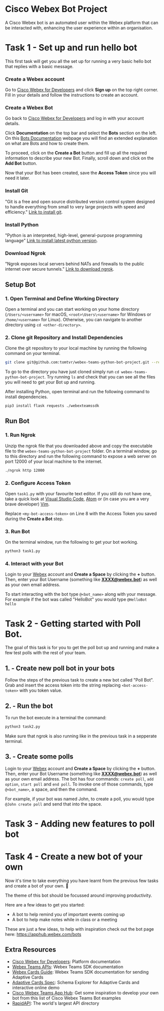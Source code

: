 # Cisco Webex Bot Project

A Cisco Webex bot is an automated user within the Webex platform that can be interacted with, enhancing the user experience within an organisation.

# Task 1 - Set up and run hello bot

This first task will get you all the set up for running a very basic hello bot that replies with a basic message. 

### Create a Webex account

Go to [Cisco Webex for Developers](https://developer.webex.com/) and click **Sign up** on the top right corner. Fill in your details and follow the instructions to create an account.

### Create a Webex Bot

Go back to [Cisco Webex for Developers](https://developer.webex.com/) and log in with your account details.

Click **Documentation** on the top bar and select the **Bots** section on the left. On this [Bots Documentation](https://developer.webex.com/docs/bots) webpage you will find an extended explanation on what are Bots and how to create them.

To proceed, click on the **Create a Bot** button and fill up all the required information to describe your new Bot. Finally, scroll down and click on the **Add Bot** button.

Now that your Bot has been created, save the **Access Token** since you will need it later.

### Install Git

"Git is a free and open source distributed version control system designed to handle everything from small to very large projects with speed and efficiency." [Link to install git](https://git-scm.com/download/).

### Install Python

"Python is an interpreted, high-level, general-purpose programming language" [Link to install latest python version](https://www.python.org/downloads/).

### Download Ngrok

"Ngrok exposes local servers behind NATs and firewalls to the public internet over secure tunnels." [Link to download ngrok](https://ngrok.com/download).

## Setup Bot

### 1. Open Terminal and Define Working Directory

Open a terminal and you can start working on your home directory (`/Users/<username>` for macOS, `<root>\Users\<username>` for Windows or `/home/<username>` for Linux). Otherwise, you can navigate to another directory using `cd <other-directory>`.

### 2. Clone git Repository and Install Dependencies

Clone the git repository to your local machine by running the following command on your terminal.

```sh
git clone git@github.com:tomtvr/webex-teams-python-bot-project.git --recursive
```

To go to the directory you have just cloned simply run `cd webex-teams-python-bot-project`. Try running `ls` and check that you can see all the files you will need to get your Bot up and running.

After installing Python, open terminal and run the following command to install dependencies.

```sh
pip3 install flask requests ./webexteamssdk
```

## Run Bot

### 1. Run Ngrok

Unzip the ngrok file that you downloaded above and copy the executable file to the `webex-teams-python-bot-project` folder. On a terminal window, go to this directory and run the following command to expose a web server on port 12000 of your local machine to the internet.

```sh
./ngrok http 12000
```

### 2. Configure Access Token

Open `task1.py` with your favourite text editor. If you still do not have one, take a quick look at [Visual Studio Code](https://code.visualstudio.com/), [Atom](https://atom.io/) or (in case you are a very brave developer) [Vim](https://www.vim.org).

Replace `<my-bot-access-token>` on Line 8 with the Access Token you saved during the **Create a Bot** step.

### 3. Run Bot

On the terminal window, run the following to get your bot working.

```sh
python3 task1.py
```

### 4. Interact with your Bot
Login to your [Webex](https://web.webex.com/sign-in) account and **Create a Space** by clicking the **+** button. Then, enter your Bot Username (something like **XXXX@webex.bot**) as well as your own email address.

To start interacting with the bot type `@<bot_name>` along with your message. For example if the bot was called "HelloBot" you would type `@HelloBot hello`

# Task 2 - Getting started with Poll Bot.
The goal of this task is for you to get the poll bot up and running and make a few test polls with the rest of your team. 

## 1. - Create new poll bot in your bots
Follow the steps of the previous task to create a new bot called "Poll Bot". Grab and insert the access token into the string replacing ```<bot-access-token>``` with you token value.

## 2. - Run the bot
To run the bot execute in a terminal the command:

```sh
python3 task2.py
```

Make sure that ngrok is also running like in the previous task in a sepperate terminal.

## 3. - Create some polls
Login to your [Webex](https://web.webex.com/sign-in) account and **Create a Space** by clicking the **+** button. Then, enter your Bot Username (something like **XXXX@webex.bot**) as well as your own email address. The bot has four commands: `create poll`, `add option`, `start poll` and `end poll`. To invoke one of those commands, type `@<bot_name>`, a space, and then the command.

For example, if your bot was named John, to create a poll, you would type `@John create poll` and send that into the space.



# Task 3 - Adding new features to poll bot


# Task 4 - Create a new bot of your own
Now it's time to take everything you have learnt from the previous few tasks and create a bot of your own. 🥳

The theme of this bot should be focussed around improving productivity. 

Here are a few ideas to get you started:
* A bot to help remind you of important events coming up
* A bot to help make notes while in class or a meeting

These are just a few ideas, to help with inspiration check out the bot page here: https://apphub.webex.com/bots 

## Extra Resources

* [Cisco Webex for Developers](https://developer.webex.com/docs/platform-introduction): Platform documentation
* [Webex Teams APIs](https://webexteamssdk.readthedocs.io/): Webex Teams SDK documentation
* [Webex Cards Guide](https://developer.webex.com/docs/api/guides/cards): Webex Teams SDK documentation for sending Adaptive Cards
* [Adaptive Cards Spec](https://adaptivecards.io/explorer/): Schema Explorer for Adaptive Cards and interactive online demo
* [Cisco Webex Teams App Hub](https://apphub.webex.com/categories): Get some inspiration to develop your own bot from this list of Cisco Webex Teams Bot examples
* [RapidAPI](https://rapidapi.com/): The world's largest API directory